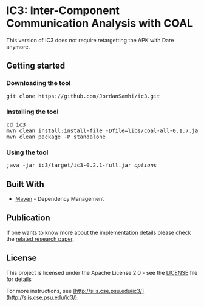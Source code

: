 # IC3: Inter-Component Communication Analysis with COAL

This version of IC3 does not require retargetting the APK with Dare anymore.

## Getting started

### Downloading the tool

<pre>
git clone https://github.com/JordanSamhi/ic3.git
</pre>

### Installing the tool

<pre>
cd ic3
mvn clean install:install-file -Dfile=libs/coal-all-0.1.7.jar -DgroupId=edu.psu.cse.siis -DartifactId=coal -Dversion=0.1.7 -Dpackaging=jar
mvn clean package -P standalone
</pre>

### Using the tool

<pre>
java -jar ic3/target/ic3-0.2.1-full.jar <i>options</i>
</pre>

## Built With

* [Maven](https://maven.apache.org/) - Dependency Management

## Publication

If one wants to know more about the implementation details please check the [related research paper](https://docteau.github.io/pubs/octeau-icse15.pdf).

## License

This project is licensed under the Apache License 2.0 - see the [LICENSE](LICENSE.txt) file for details

For more instructions, see [http://siis.cse.psu.edu/ic3/](http://siis.cse.psu.edu/ic3/).
